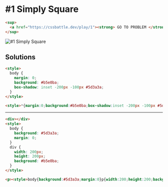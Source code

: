 # #1 Simply Square

```html
<sup>
  <a href="https://cssbattle.dev/play/1"><strong> GO TO PROBLEM </strong></a>
</sup>
```

![#1 Simply Square](https://cssbattle.dev/targets/1.png)

## Solutions

```html
<style>
  body {
    margin: 0;
    background: #b5e0ba;
    box-shadow: inset -200px -100px #5d3a3a;
  }
</style>
```

```html
<style>*{margin:0;background:#b5e0ba;box-shadow:inset -200px -100px #5d3a3a
```

---

```html
<div></div>
<style>
  body {
    background: #5d3a3a;
    margin: 0;
  }
  div {
    width: 200px;
    height: 200px;
    background: #b5e0ba;
  }
</style>
```

```html
<p><style>body{background:#5d3a3a;margin:0}p{width:200;height:200;background:#b5e0ba
```
